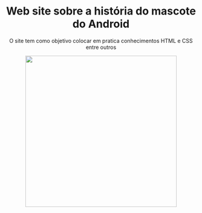 
<h1 align="center">Web site sobre a história do mascote do Android</h1>
<p align="center">O site tem como objetivo colocar em pratica conhecimentos HTML e CSS entre outros</p>
<div align="center">
<img src="https://user-images.githubusercontent.com/43679743/210281691-10fcf15c-cfff-40b6-a7c8-5ffac917e569.jpg" width="400px" />
</div>
